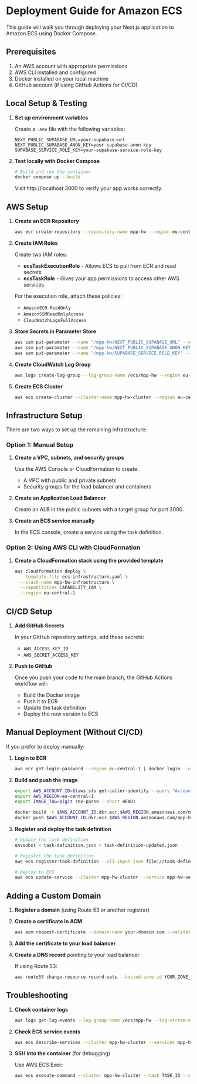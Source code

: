 # Deployment Guide for Amazon ECS

This guide will walk you through deploying your Next.js application to Amazon ECS using Docker Compose.

## Prerequisites

1. An AWS account with appropriate permissions
2. AWS CLI installed and configured
3. Docker installed on your local machine
4. GitHub account (if using GitHub Actions for CI/CD)

## Local Setup & Testing

1. **Set up environment variables**

   Create a `.env` file with the following variables:

   ```
   NEXT_PUBLIC_SUPABASE_URL=your-supabase-url
   NEXT_PUBLIC_SUPABASE_ANON_KEY=your-supabase-anon-key
   SUPABASE_SERVICE_ROLE_KEY=your-supabase-service-role-key
   ```

2. **Test locally with Docker Compose**

   ```bash
   # Build and run the container
   docker compose up --build
   ```

   Visit http://localhost:3000 to verify your app works correctly.

## AWS Setup

1. **Create an ECR Repository**

   ```bash
   aws ecr create-repository --repository-name mpp-hw --region eu-central-1
   ```

2. **Create IAM Roles**

   Create two IAM roles:
   
   - **ecsTaskExecutionRole** - Allows ECS to pull from ECR and read secrets
   - **ecsTaskRole** - Gives your app permissions to access other AWS services

   For the execution role, attach these policies:
   - `AmazonECR-ReadOnly`
   - `AmazonSSMReadOnlyAccess`
   - `CloudWatchLogsFullAccess`

3. **Store Secrets in Parameter Store**

   ```bash
   aws ssm put-parameter --name "/mpp-hw/NEXT_PUBLIC_SUPABASE_URL" --value "your-value" --type SecureString --region eu-central-1
   aws ssm put-parameter --name "/mpp-hw/NEXT_PUBLIC_SUPABASE_ANON_KEY" --value "your-value" --type SecureString --region eu-central-1
   aws ssm put-parameter --name "/mpp-hw/SUPABASE_SERVICE_ROLE_KEY" --value "your-value" --type SecureString --region eu-central-1
   ```

4. **Create CloudWatch Log Group**

   ```bash
   aws logs create-log-group --log-group-name /ecs/mpp-hw --region eu-central-1
   ```

5. **Create ECS Cluster**

   ```bash
   aws ecs create-cluster --cluster-name mpp-hw-cluster --region eu-central-1
   ```

## Infrastructure Setup

There are two ways to set up the remaining infrastructure:

### Option 1: Manual Setup

1. **Create a VPC, subnets, and security groups**

   Use the AWS Console or CloudFormation to create:
   - A VPC with public and private subnets
   - Security groups for the load balancer and containers

2. **Create an Application Load Balancer**

   Create an ALB in the public subnets with a target group for port 3000.

3. **Create an ECS service manually**

   In the ECS console, create a service using the task definition.
   
### Option 2: Using AWS CLI with CloudFormation

1. **Create a CloudFormation stack using the provided template**

   ```bash
   aws cloudformation deploy \
     --template-file ecs-infrastructure.yaml \
     --stack-name mpp-hw-infrastructure \
     --capabilities CAPABILITY_IAM \
     --region eu-central-1
   ```

## CI/CD Setup

1. **Add GitHub Secrets**

   In your GitHub repository settings, add these secrets:
   - `AWS_ACCESS_KEY_ID`
   - `AWS_SECRET_ACCESS_KEY`

2. **Push to GitHub**

   Once you push your code to the main branch, the GitHub Actions workflow will:
   - Build the Docker image
   - Push it to ECR
   - Update the task definition
   - Deploy the new version to ECS

## Manual Deployment (Without CI/CD)

If you prefer to deploy manually:

1. **Login to ECR**

   ```bash
   aws ecr get-login-password --region eu-central-1 | docker login --username AWS --password-stdin YOUR_AWS_ACCOUNT_ID.dkr.ecr.eu-central-1.amazonaws.com
   ```

2. **Build and push the image**

   ```bash
   export AWS_ACCOUNT_ID=$(aws sts get-caller-identity --query "Account" --output text)
   export AWS_REGION=eu-central-1
   export IMAGE_TAG=$(git rev-parse --short HEAD)
   
   docker build -t $AWS_ACCOUNT_ID.dkr.ecr.$AWS_REGION.amazonaws.com/mpp-hw:$IMAGE_TAG .
   docker push $AWS_ACCOUNT_ID.dkr.ecr.$AWS_REGION.amazonaws.com/mpp-hw:$IMAGE_TAG
   ```

3. **Register and deploy the task definition**

   ```bash
   # Update the task definition
   envsubst < task-definition.json > task-definition-updated.json
   
   # Register the task definition
   aws ecs register-task-definition --cli-input-json file://task-definition-updated.json --region $AWS_REGION
   
   # Deploy to ECS
   aws ecs update-service --cluster mpp-hw-cluster --service mpp-hw-service --task-definition mpp-hw --region $AWS_REGION
   ```

## Adding a Custom Domain

1. **Register a domain** (using Route 53 or another registrar)

2. **Create a certificate in ACM**

   ```bash
   aws acm request-certificate --domain-name your-domain.com --validation-method DNS --region eu-central-1
   ```

3. **Add the certificate to your load balancer**

4. **Create a DNS record** pointing to your load balancer

   If using Route 53:
   ```bash
   aws route53 change-resource-record-sets --hosted-zone-id YOUR_ZONE_ID --change-batch file://dns-change.json
   ```

## Troubleshooting

1. **Check container logs**

   ```bash
   aws logs get-log-events --log-group-name /ecs/mpp-hw --log-stream-name PREFIX/app/TASK_ID --region eu-central-1
   ```

2. **Check ECS service events**

   ```bash
   aws ecs describe-services --cluster mpp-hw-cluster --services mpp-hw-service --region eu-central-1
   ```

3. **SSH into the container** (for debugging)

   Use AWS ECS Exec:
   ```bash
   aws ecs execute-command --cluster mpp-hw-cluster --task TASK_ID --container app --interactive --command "/bin/sh" --region eu-central-1
   ``` 